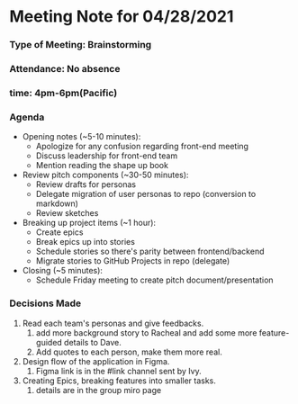 # Meeting Note for 04/28/2021
### Type of Meeting: Brainstorming
### Attendance: No absence
### time: 4pm-6pm(Pacific)
### Agenda
- Opening notes (~5-10 minutes):
  - Apologize for any confusion regarding front-end meeting
  - Discuss leadership for front-end team
  - Mention reading the shape up book
- Review pitch components (~30-50 minutes):
  - Review drafts for personas
  - Delegate migration of user personas to repo (conversion to markdown)
  - Review sketches
- Breaking up project items (~1 hour):
  - Create epics
  - Break epics up into stories
  - Schedule stories so there's parity between frontend/backend
  - Migrate stories to GitHub Projects in repo (delegate)
- Closing (~5 minutes):
  - Schedule Friday meeting to create pitch document/presentation
### Decisions Made
1. Read each team's personas and give feedbacks.
   1. add more background story to Racheal and add some more feature-guided details to Dave.
   2. Add quotes to each person, make them more real.
2. Design flow of the application in Figma.
   1. Figma link is in the #link channel sent by Ivy.
3. Creating Epics, breaking features into smaller tasks.
   1. details are in the group miro page
